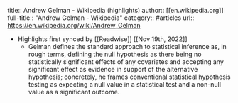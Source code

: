 title:: Andrew Gelman - Wikipedia (highlights)
author:: [[en.wikipedia.org]]
full-title:: "Andrew Gelman - Wikipedia"
category:: #articles
url:: https://en.wikipedia.org/wiki/Andrew_Gelman

- Highlights first synced by [[Readwise]] [[Nov 19th, 2022]]
	- Gelman defines the standard approach to statistical inference as, in rough terms, defining the null hypothesis as there being no statistically significant effects of any covariates and accepting any significant effect as evidence in support of the alternative hypothesis; concretely, he frames conventional statistical hypothesis testing as expecting a null value in a statistical test and a non-null value as a significant outcome.
